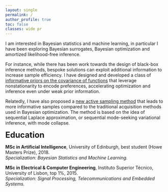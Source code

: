 ```yaml
---
layout: single
permalink: /
author_profile: true
toc: false
classes: wide pr
---
```


I am interested in Bayesian statistics and machine learning, in particular I have been exploring Bayesian surrogates, Bayesian optimization and amortized likelihood-free inference.

For instance, while there has been work towards the design of black-box inference methods, bespoke solutions can exploit additional information to increase sample efficiency.
I have designed and developed a class of [informative priors on the covariance of functions](/mlprojects/#informative-covariance) that leverage nonstationarity to encode preferences, accelerating optimization and inference even under weak prior information.

Relatedly, I have also proposed a [new active sampling method](/mlprojects/#mode-collapsed-acquisition-functions) that leads to more informative samples compared to the traditional acquisition methods used in Bayesian optimization. The method is based on the idea of sequential Laplace approximation, or sequential mode-seeking variational inference, with mode collapse.

<span style="font-size:25px">**Education**</span>

**MSc in Artificial Intelligence**, University of Edinburgh, best student (Howe Masters Prize), 2018.<br>
*Specialization: Bayesian Statistics and Machine Learning.*
 
**MSc in Electrical & Computer Engineering**, Instituto Superior Técnico, University of Lisbon, top 1%, 2015.<br>
*Specialization: Signal Processing, Telecommunications and Embedded Systems.*